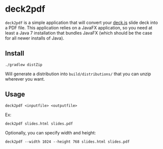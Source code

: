 # deck2pdf

```deck2pdf``` is a simple application that will convert your [deck.js](http://imakewebthings.com/deck.js/) slide deck into a PDF file.
This application relies on a JavaFX application, so you need at least a Java 7 installation that bundles JavaFX (which should be the case for all newer installs of Java).

## Install

```
./gradlew distZip
```

Will generate a distribution into ```build/distributions/``` that you can unzip wherever you want.

## Usage

```deck2pdf <inputfile> <outputfile>```

Ex:

```deck2pdf slides.html slides.pdf```

Optionally, you can specify width and height:

```deck2pdf --width 1024 --height 768 slides.html slides.pdf```